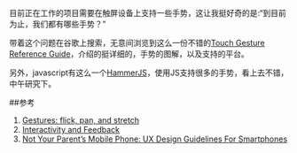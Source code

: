 目前正在工作的项目需要在触屏设备上支持一些手势，这让我挺好奇的是:“到目前为止，我们都有哪些手势？”

带着这个问题在谷歌上搜索，无意间浏览到这么一份不错的[Touch Gesture Reference Guide](http://www.lukew.com/ff/entry.asp?1071)，介绍的挺详细的，手势的图解，以及支持的平台。

另外，javascript有这么一个[HammerJS](https://github.com/hammerjs/hammer.js)，使用JS支持很多的手势，看上去不错，中午研究下。

##参考

1.	[Gestures: flick, pan, and stretch](http://www.windowsphone.com/en-us/how-to/wp7/start/gestures-flick-pan-and-stretch)
2.	[Interactivity and Feedback](https://developer.apple.com/library/ios/documentation/userexperience/conceptual/mobilehig/InteractivityInput.html)
3.	[Not Your Parent’s Mobile Phone: UX Design Guidelines For Smartphones](http://www.smashingmagazine.com/2011/10/06/not-your-parents-mobile-phone-ux-design-guidelines-smartphones/)